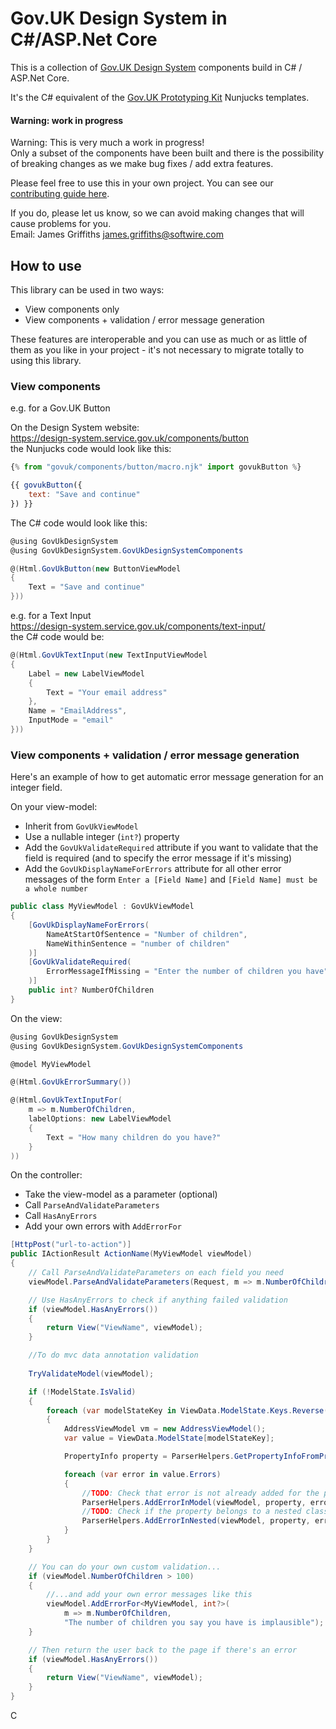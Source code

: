 # Gov.UK Design System in C#/ASP.Net Core

This is a collection of [Gov.UK Design System](https://design-system.service.gov.uk) components build in C# / ASP.Net Core.

It's the C# equivalent of the [Gov.UK Prototyping Kit](https://govuk-prototype-kit.herokuapp.com/docs) Nunjucks templates.


#### Warning: work in progress

Warning: This is very much a work in progress!  
Only a subset of the components have been built and there is the possibility of breaking changes as we make bug fixes / add extra features.

Please feel free to use this in your own project.  You can see our [contributing guide here](CONTRIBUTING.md).

If you do, please let us know, so we can avoid making changes that will cause problems for you.  
Email: James Griffiths [james.griffiths@softwire.com](mailto:james.griffiths@softwire.com)


## How to use

This library can be used in two ways:
* View components only
* View components + validation / error message generation

These features are interoperable and you can use as much or as little of them as you like in your project - it's not necessary to migrate totally to using this library.


### View components

e.g. for a Gov.UK Button

On the Design System website:  
https://design-system.service.gov.uk/components/button  
the Nunjucks code would look like this:
```javascript
{% from "govuk/components/button/macro.njk" import govukButton %}

{{ govukButton({
    text: "Save and continue"
}) }}
```

The C# code would look like this:
```csharp
@using GovUkDesignSystem
@using GovUkDesignSystem.GovUkDesignSystemComponents

@(Html.GovUkButton(new ButtonViewModel
{
    Text = "Save and continue"
}))
```

e.g. for a Text Input  
https://design-system.service.gov.uk/components/text-input/  
the C# code would be:

```csharp
@(Html.GovUkTextInput(new TextInputViewModel
{
    Label = new LabelViewModel
    {
        Text = "Your email address"
    },
    Name = "EmailAddress",
    InputMode = "email"
}))
```


### View components + validation / error message generation

Here's an example of how to get automatic error message generation for an integer field.

On your view-model:
* Inherit from `GovUkViewModel`
* Use a nullable integer (`int?`) property
* Add the `GovUkValidateRequired` attribute if you want to validate that the field is required (and to specify the error message if it's missing)
* Add the `GovUkDisplayNameForErrors` attribute for all other error messages of the form `Enter a [Field Name]` and `[Field Name] must be a whole number`

```csharp
public class MyViewModel : GovUkViewModel
{
    [GovUkDisplayNameForErrors(
        NameAtStartOfSentence = "Number of children",
        NameWithinSentence = "number of children"
    )]
    [GovUkValidateRequired(
        ErrorMessageIfMissing = "Enter the number of children you have"
    )]
    public int? NumberOfChildren
}
```

On the view:
```csharp
@using GovUkDesignSystem
@using GovUkDesignSystem.GovUkDesignSystemComponents

@model MyViewModel

@(Html.GovUkErrorSummary())

@(Html.GovUkTextInputFor(
    m => m.NumberOfChildren,
    labelOptions: new LabelViewModel
    {
        Text = "How many children do you have?"
    }
))

```

On the controller:
* Take the view-model as a parameter (optional)
* Call `ParseAndValidateParameters`
* Call `HasAnyErrors`
* Add your own errors with `AddErrorFor`

```csharp
[HttpPost("url-to-action")]
public IActionResult ActionName(MyViewModel viewModel)
{
    // Call ParseAndValidateParameters on each field you need
    viewModel.ParseAndValidateParameters(Request, m => m.NumberOfChildren);

    // Use HasAnyErrors to check if anything failed validation
    if (viewModel.HasAnyErrors())
    {
        return View("ViewName", viewModel);
    }

    //To do mvc data annotation validation
    
    TryValidateModel(viewModel);

    if (!ModelState.IsValid)
    {
        foreach (var modelStateKey in ViewData.ModelState.Keys.Reverse())
        {
            AddressViewModel vm = new AddressViewModel();
            var value = ViewData.ModelState[modelStateKey];

            PropertyInfo property = ParserHelpers.GetPropertyInfoFromPropertyName(viewModel, modelStateKey.Split('.').Last()); 

            foreach (var error in value.Errors)
            { 
                //TODO: Check that error is not already added for the property before adding error 
                ParserHelpers.AddErrorInModel(viewModel, property, error.ErrorMessage); 
                //TODO: Check if the property belongs to a nested class only then execute below line
                ParserHelpers.AddErrorInNested(viewModel, property, error.ErrorMessage);                        
            }
        }
    }

    // You can do your own custom validation...
    if (viewModel.NumberOfChildren > 100)
    {
        //...and add your own error messages like this
        viewModel.AddErrorFor<MyViewModel, int?>(
            m => m.NumberOfChildren,
            "The number of children you say you have is implausible");
    }

    // Then return the user back to the page if there's an error
    if (viewModel.HasAnyErrors())
    {
        return View("ViewName", viewModel);
    }
}
```

C